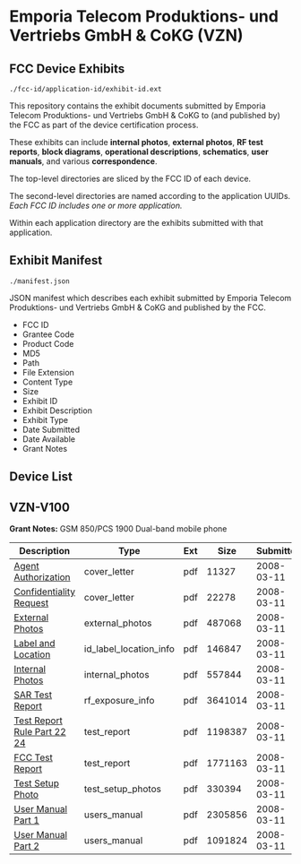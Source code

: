 # Emporia Telecom Produktions- und Vertriebs GmbH & CoKG (VZN)
## FCC Device Exhibits

```
./fcc-id/application-id/exhibit-id.ext
```

This repository contains the exhibit documents submitted by Emporia Telecom Produktions- und Vertriebs GmbH & CoKG to (and published by) the FCC as part of the device certification process.

These exhibits can include **internal photos**, **external photos**, **RF test reports**, **block diagrams**, **operational descriptions**, **schematics**, **user manuals**, and various **correspondence**.

The top-level directories are sliced by the FCC ID of each device.

The second-level directories are named according to the application UUIDs. *Each FCC ID includes one or more application.*

Within each application directory are the exhibits submitted with that application. 

## Exhibit Manifest

```
./manifest.json
```

JSON manifest which describes each exhibit submitted by Emporia Telecom Produktions- und Vertriebs GmbH & CoKG and published by the FCC.

- FCC ID
- Grantee Code
- Product Code
- MD5
- Path
- File Extension
- Content Type
- Size
- Exhibit ID
- Exhibit Description
- Exhibit Type
- Date Submitted
- Date Available
- Grant Notes

## Device List
## VZN-V100
**Grant Notes:** GSM 850/PCS 1900 Dual-band mobile phone

| Description | Type | Ext | Size | Submitted | Available |
| ----------- | ---- | --- | ---- | --------- | --------- |
| [Agent Authorization](VZN-V100/569eadf305a543e9ac658b33068fd49c/912627.pdf) | cover_letter | pdf | 11327 | 2008-03-11 | 2008-03-11 |
| [Confidentiality Request](VZN-V100/569eadf305a543e9ac658b33068fd49c/912630.pdf) | cover_letter | pdf | 22278 | 2008-03-11 | 2008-03-11 |
| [External Photos](VZN-V100/569eadf305a543e9ac658b33068fd49c/912632.pdf) | external_photos | pdf | 487068 | 2008-03-11 | 2008-03-11 |
| [Label and Location](VZN-V100/569eadf305a543e9ac658b33068fd49c/912635.pdf) | id_label_location_info | pdf | 146847 | 2008-03-11 | 2008-03-11 |
| [Internal Photos](VZN-V100/569eadf305a543e9ac658b33068fd49c/912634.pdf) | internal_photos | pdf | 557844 | 2008-03-11 | 2008-03-11 |
| [SAR Test Report](VZN-V100/569eadf305a543e9ac658b33068fd49c/912643.pdf) | rf_exposure_info | pdf | 3641014 | 2008-03-11 | 2008-03-11 |
| [Test Report Rule Part 22 24](VZN-V100/569eadf305a543e9ac658b33068fd49c/912631.pdf) | test_report | pdf | 1198387 | 2008-03-11 | 2008-03-11 |
| [FCC Test Report](VZN-V100/569eadf305a543e9ac658b33068fd49c/912633.pdf) | test_report | pdf | 1771163 | 2008-03-11 | 2008-03-11 |
| [Test Setup Photo](VZN-V100/569eadf305a543e9ac658b33068fd49c/912639.pdf) | test_setup_photos | pdf | 330394 | 2008-03-11 | 2008-03-11 |
| [User Manual Part 1](VZN-V100/569eadf305a543e9ac658b33068fd49c/912641.pdf) | users_manual | pdf | 2305856 | 2008-03-11 | 2008-03-11 |
| [User Manual Part 2](VZN-V100/569eadf305a543e9ac658b33068fd49c/912642.pdf) | users_manual | pdf | 1091824 | 2008-03-11 | 2008-03-11 |
